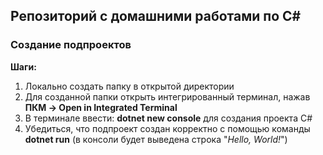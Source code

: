 ## Репозиторий с домашними работами по C#

### Создание подпроектов
**Шаги:**
1. Локально создать папку в открытой директории 
2. Для созданной папки открыть интегрированный терминал, нажав **ПКМ -> Open in Integrated Terminal**
3. В терминале ввести: **dotnet new console** для создания проекта C#
4. Убедиться, что подпроект создан корректно с помощью команды **dotnet run** (в консоли будет выведена строка "*Hello, World!*")
